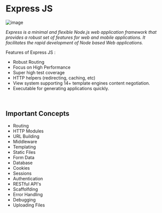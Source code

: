 # Express JS
![image](https://img.shields.io/badge/Express.js-000000?style=for-the-badge&logo=express&logoColor=white)

*Express is a minimal and flexible Node.js web application framework that provides a robust set of features for web and mobile applications. It facilitates the rapid development of Node based Web applications.*<br>

Features of Express JS : <br>
 * Robust Routing
 * Focus on High Performance
 * Super high test coverage
 * HTTP helpers (redirecting, caching, etc)
 * View system supporting 14+ template engines content negotiation.
 * Executable for generating applications quickly. 

<br>

## Important Concepts

* Routing
* HTTP Modules
* URL Building
* Middleware
* Templating
* Static Files
* Form Data
* Database
* Cookies
* Sessions
* Authentication 
* RESTful API's 
* Scaffolfding
* Error Handling
* Debugging
* Uploading Files




